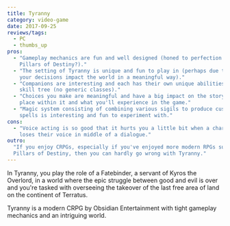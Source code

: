 ```yaml
---
title: Tyranny
category: video-game
date: 2017-09-25
reviews/tags:
  - PC
  - thumbs_up
pros:
  - "Gameplay mechanics are fun and well designed (honed to perfection from
    Pillars of Destiny?)."
  - "The setting of Tyranny is unique and fun to play in (perhaps due to how
    your decisions impact the world in a meaningful way)."
  - "Companions are interesting and each has their own unique abilities and
    skill tree (no generic classes)."
  - "Choices you make are meaningful and have a big impact on the story, your
    place within it and what you'll experience in the game."
  - "Magic system consisting of combining various sigils to produce custom
    spells is interesting and fun to experiment with."
cons:
  - "Voice acting is so good that it hurts you a little bit when a character
    loses their voice in middle of a dialogue."
outro:
  "If you enjoy CRPGs, especially if you've enjoyed more modern RPGs such as
  Pillars of Destiny, then you can hardly go wrong with Tyranny."
---
```


In Tyranny, you play the role of a Fatebinder, a servant of Kyros the Overlord,
in a world where the epic struggle between good and evil is over and you're
tasked with overseeing the takeover of the last free area of land on the
continent of Terratus.

Tyranny is a modern CRPG by Obsidian Entertainment with tight gameplay mechanics
and an intriguing world.
